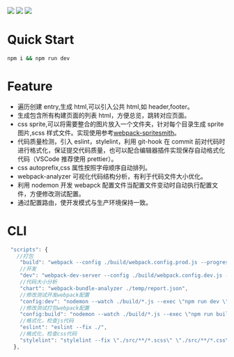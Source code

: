 ![](https://img.shields.io/packagist/l/doctrine/orm.svg)
![](https://img.shields.io/npm/v/webpack-mutipage-template.svg)
![](https://travis-ci.org/Aaron00101010/webpack-mutipage-template.svg?branch=master)

# Quick Start

```bash
npm i && npm run dev
```

# Feature

- 遍历创建 entry,生成 html,可以引入公共 html,如 header,footer。
- 生成包含所有构建页面的列表 html，方便总览，跳转对应页面。
- css sprite,可以将需要整合的图片放入一个文件夹，针对每个目录生成 sprite 图片,scss 样式文件。实现使用参考[webpack-spritesmith](https://www.npmjs.com/package/webpack-spritesmith)。
- 代码质量检测，引入 eslint，stylelint，利用 git-hook 在 commit 前对代码时进行格式化，保证提交代码质量，也可以配合编辑器插件实现保存自动格式化代码（VSCode 推荐使用 prettier）。
- css autoprefix,css 属性按照字母顺序自动排列。
- webpack-analyzer 可视化代码结构分析，有利于代码文件大小优化。
- 利用 nodemon 开发 webapck 配置文件当配置文件变动时自动执行配置文件，方便修改测试配置。
- 通过配置路由，使开发模式与生产环境保持一致。

# CLI

```js
 "scripts": {
   //打包
    "build": "webpack --config ./build/webpack.config.prod.js --progress --mode production",
    //开发
    "dev": "webpack-dev-server --config ./build/webpack.config.dev.js --mode development --progress --open",
    //代码大小分析
    "chart": "webpack-bundle-analyzer ./temp/report.json",
    //修改测试开发webpack配置
    "config:dev": "nodemon --watch ./build/*.js --exec \"npm run dev \"",
    //修改测试打包webpack配置
    "config:build": "nodemon --watch ./build/*.js --exec \"npm run build\"",
    //格式化，检查js代码
    "eslint": "eslint --fix ./",
    //格式化，检查css代码
    "stylelint": "stylelint --fix \"./src/**/*.scss\" \"./src/**/*.css\""
  },
```
